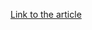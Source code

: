 [Link to the article](https://blog.eclecticiq.com/eclecticiq-monthly-vulnerability-trend-report-july-2020?hsLang=en)
